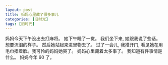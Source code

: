 ```yaml
---
layout: post
title: 妈妈心里藏了很多事儿
categories: [旧时光]
tags: [旧时光]
---
```

妈妈今天下午没出去打麻将。
她下午睡了一觉。
我们坐下来, 她跟我说了些话。想要流泪的样子。
然后她站起来进里物去了。
过了一会儿, 我推开门, 看见她在用毛巾捂着脸。我可怜的妈妈她哭了。
妈妈心里藏着太多事了。
我知道有件事情是什么。
妈妈今年 60 了。
